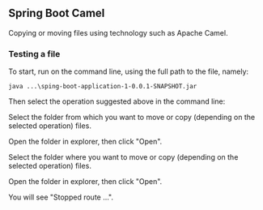 ## Spring Boot Camel

Copying or moving files using technology such as Apache Camel.

### Testing a file
To start, run on the command line, using the full path to the file, namely:

`java ...\sping-boot-application-1-0.0.1-SNAPSHOT.jar`

Then select the operation suggested above in the command line:

Select the folder from which you want to move or copy (depending on the selected operation) files.

Open the folder in explorer, then click "Open".

Select the folder where you want to move or copy (depending on the selected operation) files.

Open the folder in explorer, then click "Open".

You will see "Stopped route ...".
